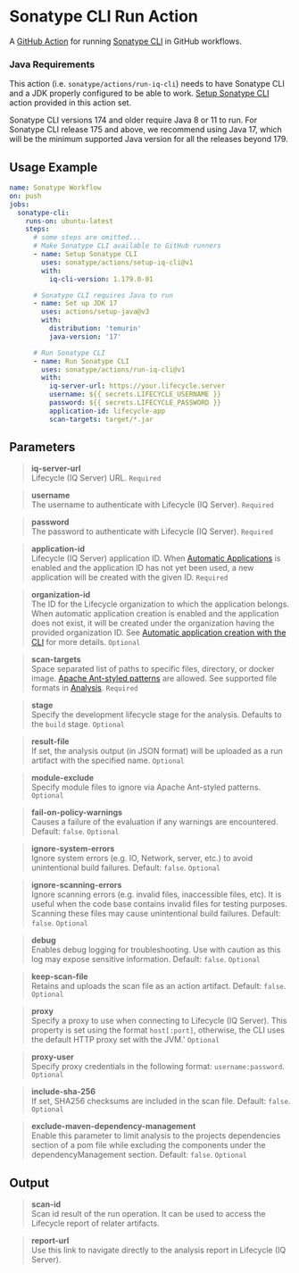 <!--

     Copyright (c) 2023-present Sonatype, Inc. All rights reserved.
     Includes the third-party code listed at https://links.sonatype.com/products/clm/attributions.
     "Sonatype" is a trademark of Sonatype, Inc.

-->

# Sonatype CLI Run Action

A [GitHub Action](https://github.com/features/actions) for running
[Sonatype CLI](https://help.sonatype.com/en/sonatype-iq-cli.html) in GitHub workflows.

### Java Requirements

This action (i.e. `sonatype/actions/run-iq-cli`) needs to have Sonatype CLI and a JDK properly configured to be able to
work. [Setup Sonatype CLI](../setup-iq-cli/README.md) action provided in this action set.

Sonatype CLI versions 174 and older require Java 8 or 11 to run. For Sonatype CLI release 175 and above, we recommend
using Java 17, which will be the minimum supported Java version for all the releases beyond 179.

## Usage Example

```yaml
name: Sonatype Workflow
on: push
jobs:
  sonatype-cli:
    runs-on: ubuntu-latest
    steps:
      # some steps are omitted...
      # Make Sonatype CLI available to GitHub runners
      - name: Setup Sonatype CLI
        uses: sonatype/actions/setup-iq-cli@v1
        with:
          iq-cli-version: 1.179.0-01

      # Sonatype CLI requires Java to run
      - name: Set up JDK 17
        uses: actions/setup-java@v3
        with:
          distribution: 'temurin'
          java-version: '17'

      # Run Sonatype CLI
      - name: Run Sonatype CLI
        uses: sonatype/actions/run-iq-cli@v1
        with:
          iq-server-url: https://your.lifecycle.server
          username: ${{ secrets.LIFECYCLE_USERNAME }}
          password: ${{ secrets.LIFECYCLE_PASSWORD }}
          application-id: lifecycle-app
          scan-targets: target/*.jar
```

## Parameters

> **iq-server-url**\
> Lifecycle (IQ Server) URL. `Required`

> **username**\
> The username to authenticate with Lifecycle (IQ Server). `Required`

> **password**\
> The password to authenticate with Lifecycle (IQ Server). `Required`

> **application-id**\
> Lifecycle (IQ Server) application ID. When
> [Automatic Applications](https://help.sonatype.com/en/automatic-application.html) is enabled and the application ID
> has not yet been used, a new application will be created with the given ID. `Required`

> **organization-id**\
> The ID for the Lifecycle organization to which the application belongs. When automatic application creation is enabled
> and the application does not exist, it will be created under the organization having the provided organization ID. See
> [Automatic application creation with the CLI](https://help.sonatype.com/en/automatic-application-with-the-cli.html)
> for more details. `Optional`

> **scan-targets**\
> Space separated list of paths to specific files, directory, or docker image.
> [Apache Ant-styled patterns](https://ant.apache.org/manual/dirtasks.html#patterns) are allowed. See supported file
> formats in [Analysis](https://help.sonatype.com/en/analysis.html). `Required`

> **stage**\
> Specify the development lifecycle stage for the analysis. Defaults to the `build` stage. `Optional`

> **result-file**\
> If set, the analysis output (in JSON format) will be uploaded as a run artifact with the specified name. `Optional`

> **module-exclude**\
> Specify module files to ignore via Apache Ant-styled patterns. `Optional`

> **fail-on-policy-warnings**\
> Causes a failure of the evaluation if any warnings are encountered. Default: `false`. `Optional`

> **ignore-system-errors**\
> Ignore system errors (e.g. IO, Network, server, etc.) to avoid unintentional build failures. Default: `false`.
> `Optional`

> **ignore-scanning-errors**\
> Ignore scanning errors (e.g. invalid files, inaccessible files, etc). It is useful when the code base contains invalid
> files for testing purposes. Scanning these files may cause unintentional build failures. Default: `false`. `Optional`

> **debug**\
> Enables debug logging for troubleshooting. Use with caution as this log may expose sensitive information. Default:
> `false`. `Optional`

> **keep-scan-file**\
> Retains and uploads the scan file as an action artifact. Default: `false`. `Optional`

> **proxy**\
> Specify a proxy to use when connecting to Lifecycle (IQ Server). This property is set using the format `host[:port]`,
> otherwise, the CLI uses the default HTTP proxy set with the JVM.' `Optional`

> **proxy-user**\
> Specify proxy credentials in the following format: `username:password`. `Optional`

> **include-sha-256**\
> If set, SHA256 checksums are included in the scan file. Default: `false`. `Optional`

> **exclude-maven-dependency-management**\
> Enable this parameter to limit analysis to the projects dependencies section of a pom file while excluding the
> components under the dependencyManagement section. Default: `false`. `Optional`

## Output

> **scan-id**\
> Scan id result of the run operation. It can be used to access the Lifecycle report of relater artifacts.

> **report-url**\
> Use this link to navigate directly to the analysis report in Lifecycle (IQ Server).
